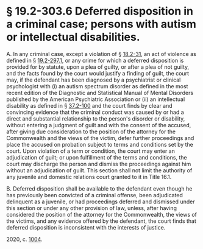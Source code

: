 # § 19.2-303.6 Deferred disposition in a criminal case; persons with autism or intellectual disabilities.

<p>A. In any criminal case, except a violation of § <a href='/vacode/18.2-31/'>18.2-31</a>, an act of violence as defined in § <a href='/vacode/19.2-297.1/'>19.2-297.1</a>, or any crime for which a deferred disposition is provided for by statute, upon a plea of guilty, or after a plea of not guilty, and the facts found by the court would justify a finding of guilt, the court may, if the defendant has been diagnosed by a psychiatrist or clinical psychologist with (i) an autism spectrum disorder as defined in the most recent edition of the Diagnostic and Statistical Manual of Mental Disorders published by the American Psychiatric Association or (ii) an intellectual disability as defined in § <a href='/vacode/37.2-100/'>37.2-100</a> and the court finds by clear and convincing evidence that the criminal conduct was caused by or had a direct and substantial relationship to the person's disorder or disability, without entering a judgment of guilt and with the consent of the accused, after giving due consideration to the position of the attorney for the Commonwealth and the views of the victim, defer further proceedings and place the accused on probation subject to terms and conditions set by the court. Upon violation of a term or condition, the court may enter an adjudication of guilt; or upon fulfillment of the terms and conditions, the court may discharge the person and dismiss the proceedings against him without an adjudication of guilt. This section shall not limit the authority of any juvenile and domestic relations court granted to it in Title 16.1.</p><p>B. Deferred disposition shall be available to the defendant even though he has previously been convicted of a criminal offense, been adjudicated delinquent as a juvenile, or had proceedings deferred and dismissed under this section or under any other provision of law, unless, after having considered the position of the attorney for the Commonwealth, the views of the victims, and any evidence offered by the defendant, the court finds that deferred disposition is inconsistent with the interests of justice.</p><p>2020, c. <a href='http://lis.virginia.gov/cgi-bin/legp604.exe?201+ful+CHAP1004'>1004</a>.</p>